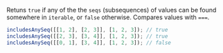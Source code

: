 Retuns `true` if any of the the `seqs` (subsequences) of values can be found somewhere in `iterable`, or `false` otherwise. Compares values with `===`.

```js
includesAnySeq([[1, 2], [2, 3]], [1, 2, 3]); // true
includesAnySeq([[2, 3], [3, 4]], [1, 2, 3]); // true
includesAnySeq([[0, 1], [3, 4]], [1, 2, 3]); // false
```
